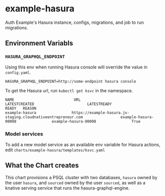 # example-hasura

Auth Example's Hasura instance, configs, migrations, and job to run migrations.

## Environment Variabls

### `HASURA_GRAPHQL_ENDPOINT`

Using this env when running Hasura console will override the value in `config.yaml`.

```
HASURA_GRAPHQL_ENDPOINT=http://some-endpoint hasura console
```

To get the Hasura url, run `kubectl get ksvc` in the namespace.

```
NAME                           URL                                                                LATESTCREATED                        LATESTREADY                          READY   REASON
example-hasura                https://example-hasura.jx-staging.cloudnativeentrepreneur.com                 example-hasura-00008                example-hasura-00008                True   
```

### Model services

To add a new model service as an available env variable for Hasura actions, edit `charts/example-hasura/templates/ksvc.yaml`

## What the Chart creates

This chart provisions a PSQL cluster with two databases, `hasura` owned by the user `hasura`, and `sourced` owned by the user `sourced`, as well as a knative serving service that runs the hasura-graphql-engine.
